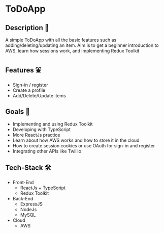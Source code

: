 # ToDoApp

## Description 📖

A simple ToDoApp with all the basic features such as adding/deleting/updating an item. Aim is to get a beginner introduction to AWS, learn how sessions work, and implementing Redux Toolkit

## Features ⛲

- Sign-in / register
- Create a profile
- Add/Delete/Update items

## Goals 🎯

- Implementing and using Redux Toolkit
- Developing with TypeScript
- More ReactJs practice
- Learn about how AWS works and how to store it in the cloud
- How to create session cookies or use OAuth for sign-in and register
- Integrating other APIs like Twillio

## Tech-Stack 🛠️

- Front-End
  - ReactJs + TypeScript
  - Redux Toolkit
- Back-End
  - ExpressJS
  - NodeJs
  - MySQL
- Cloud
  - AWS
